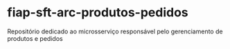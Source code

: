 # fiap-sft-arc-produtos-pedidos

Repositório dedicado ao microsserviço responsável pelo gerenciamento de produtos e pedidos
